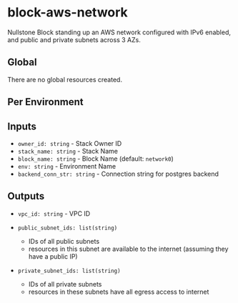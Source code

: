 # block-aws-network

Nullstone Block standing up an AWS network configured with IPv6 enabled, and public and private subnets across 3 AZs.

## Global

There are no global resources created.

## Per Environment

## Inputs

- `owner_id: string` - Stack Owner ID
- `stack_name: string` - Stack Name
- `block_name: string` - Block Name (default: `network0`)
- `env: string` - Environment Name
- `backend_conn_str: string` - Connection string for postgres backend

## Outputs

- `vpc_id: string` - VPC ID

- `public_subnet_ids: list(string)` 
  - IDs of all public subnets 
  - resources in this subnet are available to the internet (assuming they have a public IP)

- `private_subnet_ids: list(string)`
  - IDs of all private subnets
  - resources in these subnets have all egress access to internet

